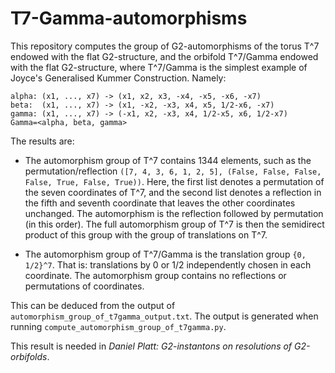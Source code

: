 # T7-Gamma-automorphisms

This repository computes the group of G2-automorphisms of the torus T^7 endowed with the flat G2-structure, and the orbifold T^7/Gamma endowed with the flat G2-structure, where T^7/Gamma is the simplest example of Joyce's Generalised Kummer Construction.
Namely:

```
alpha: (x1, ..., x7) -> (x1, x2, x3, -x4, -x5, -x6, -x7)
beta:  (x1, ..., x7) -> (x1, -x2, -x3, x4, x5, 1/2-x6, -x7)
gamma: (x1, ..., x7) -> (-x1, x2, -x3, x4, 1/2-x5, x6, 1/2-x7)
Gamma=<alpha, beta, gamma>
```

The results are:

* The automorphism group of T^7 contains 1344 elements, such as the permutation/reflection `([7, 4, 3, 6, 1, 2, 5], (False, False, False, False, True, False, True))`. Here, the first list denotes a permutation of the seven coordinates of T^7, and the second list denotes a reflection in the fifth and seventh coordinate that leaves the other coordinates unchanged. The automorphism is the reflection followed by permutation (in this order).
The full automorphism group of T^7 is then the semidirect product of this group with the group of translations on T^7.
  
* The automorphism group of T^7/Gamma is the translation group `{0, 1/2}^7`. That is: translations by 0 or 1/2 independently chosen in each coordinate. The automorphism group contains no reflections or permutations of coordinates.

This can be deduced from the output of `automorphism_group_of_t7gamma_output.txt`. The output is generated when running `compute_automorphism_group_of_t7gamma.py`.

This result is needed in *Daniel Platt: G2-instantons on resolutions of G2-orbifolds*.